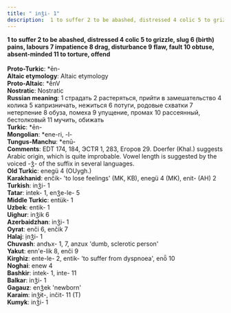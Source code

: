 ```yaml
---
title: " inǯi- 1"
description:  1 to suffer 2 to be abashed, distressed 4 colic 5 to grizzle, slug 6 (birth) pains, labours 7 impatience 8 drag, disturbance 9 flaw, fault 10 obtuse, absent-minded 11 to torture, offend
---
```

<p data-pagefind-weight="0.5">
<strong> 1 to suffer 2 to be abashed, distressed 4 colic 5 to grizzle, slug 6 (birth) pains, labours 7 impatience 8 drag, disturbance 9 flaw, fault 10 obtuse, absent-minded 11 to torture, offend</strong><br><br>
<strong>Proto-Turkic</strong>:  *ēn-<br>
<strong>Altaic etymology</strong>:  Altaic etymology<br>
<strong> Proto-Altaic</strong>:  *ḗnV<br>
<strong>Nostratic</strong>:  Nostratic<br>
<strong>Russian meaning</strong>:  1 страдать 2 растеряться, прийти в замешательство 4 колика 5 капризничать, нежиться 6 потуги, родовые схватки 7 нетерпение 8 обуза, помеха 9 упущение, промах 10 рассеянный, бестолковый 11 мучить, обижать<br>
<strong>Turkic</strong>:  *ēn-<br>
<strong>Mongolian</strong>:  *ene-ri, -l-<br>
<strong>Tungus-Manchu</strong>:  *enū-<br>
<strong>Comments</strong>:  EDT 174, 184, ЭСТЯ 1, 283, Егоров 29. Doerfer (Khal.) suggests Arabic origin, which is quite improbable. Vowel length is suggested by the voiced -ǯ- of the suffix in several languages.<br>
<strong>Old Turkic</strong>:  enegü 4 (OUygh.)<br>
<strong>Karakhanid</strong>:  enčik- 'to lose feelings' (MK, KB), enegü 4 (MK), enit- (AH) 2<br>
<strong>Turkish</strong>:  inǯi- 1<br>
<strong>Tatar</strong>:  intek- 1, enǯe-le- 5<br>
<strong>Middle Turkic</strong>:  entük- 1<br>
<strong>Uzbek</strong>:  entik- 1<br>
<strong>Uighur</strong>:  inǯik 6<br>
<strong>Azerbaidzhan</strong>:  inǯi- 1<br>
<strong>Oyrat</strong>:  enči 6, enčik 7<br>
<strong>Halaj</strong>:  ịnǯi- 1<br>
<strong>Chuvash</strong>:  andъx- 1, 7, anzux 'dumb, sclerotic person'<br>
<strong>Yakut</strong>:  enn'e-lik 8, enči 9<br>
<strong>Kirghiz</strong>:  ente-le- 2, entik- 'to suffer from dyspnoea', enȫ 10<br>
<strong>Noghai</strong>:  enew 4<br>
<strong>Bashkir</strong>:  intek- 1, inte- 11<br>
<strong>Balkar</strong>:  inǯi- 1<br>
<strong>Gagauz</strong>:  enǯek 'newborn'<br>
<strong>Karaim</strong>:  inǯɨt-, inčit- 11 (T)<br>
<strong>Kumyk</strong>:  inǯi- 1<br>

</p>
